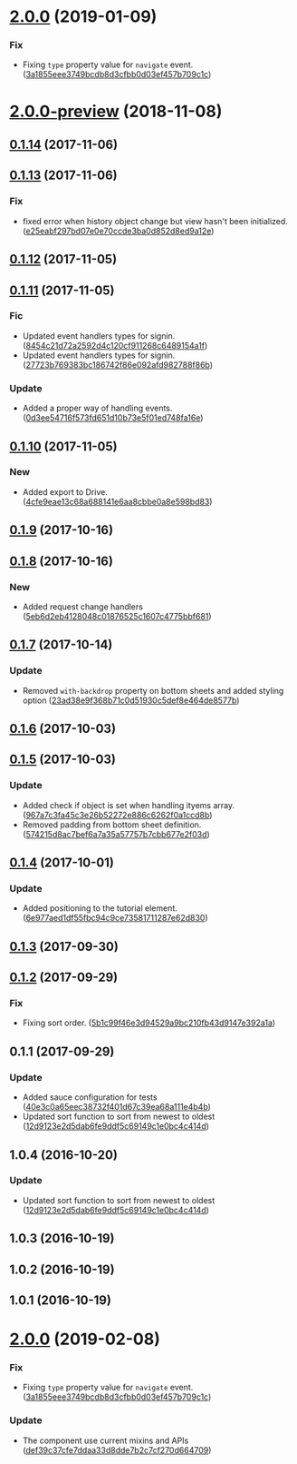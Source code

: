 <a name="2.0.0"></a>
# [2.0.0](https://github.com/advanced-rest-client/history-panel/compare/0.1.13...2.0.0) (2019-01-09)


### Fix

* Fixing `type` property  value for `navigate` event. ([3a1855eee3749bcdb8d3cfbb0d03ef457b709c1c](https://github.com/advanced-rest-client/history-panel/commit/3a1855eee3749bcdb8d3cfbb0d03ef457b709c1c))



<a name="2.0.0-preview"></a>
# [2.0.0-preview](https://github.com/advanced-rest-client/history-panel/compare/0.1.13...2.0.0-preview) (2018-11-08)




<a name="0.1.14"></a>
## [0.1.14](https://github.com/advanced-rest-client/history-panel/compare/0.1.13...0.1.14) (2017-11-06)




<a name="0.1.13"></a>
## [0.1.13](https://github.com/advanced-rest-client/history-panel/compare/0.1.12...0.1.13) (2017-11-06)


### Fix

* fixed error when history object change but view hasn't been initialized. ([e25eabf297bd07e0e70ccde3ba0d852d8ed9a12e](https://github.com/advanced-rest-client/history-panel/commit/e25eabf297bd07e0e70ccde3ba0d852d8ed9a12e))



<a name="0.1.12"></a>
## [0.1.12](https://github.com/advanced-rest-client/history-panel/compare/0.1.11...0.1.12) (2017-11-05)




<a name="0.1.11"></a>
## [0.1.11](https://github.com/advanced-rest-client/history-panel/compare/0.1.10...0.1.11) (2017-11-05)


### Fic

* Updated event handlers types for signin. ([8454c21d72a2592d4c120cf911268c6489154a1f](https://github.com/advanced-rest-client/history-panel/commit/8454c21d72a2592d4c120cf911268c6489154a1f))
* Updated event handlers types for signin. ([27723b769383bc186742f86e092afd982788f86b](https://github.com/advanced-rest-client/history-panel/commit/27723b769383bc186742f86e092afd982788f86b))

### Update

* Added a proper way of handling events. ([0d3ee54716f573fd651d10b73e5f01ed748fa16e](https://github.com/advanced-rest-client/history-panel/commit/0d3ee54716f573fd651d10b73e5f01ed748fa16e))



<a name="0.1.10"></a>
## [0.1.10](https://github.com/advanced-rest-client/history-panel/compare/0.1.9...0.1.10) (2017-11-05)


### New

* Added export to Drive. ([4cfe9eae13c68a688141e6aa8cbbe0a8e598bd83](https://github.com/advanced-rest-client/history-panel/commit/4cfe9eae13c68a688141e6aa8cbbe0a8e598bd83))



<a name="0.1.9"></a>
## [0.1.9](https://github.com/advanced-rest-client/history-panel/compare/0.1.8...0.1.9) (2017-10-16)




<a name="0.1.8"></a>
## [0.1.8](https://github.com/advanced-rest-client/history-panel/compare/0.1.7...0.1.8) (2017-10-16)


### New

* Added request change handlers ([5eb6d2eb4128048c01876525c1607c4775bbf681](https://github.com/advanced-rest-client/history-panel/commit/5eb6d2eb4128048c01876525c1607c4775bbf681))



<a name="0.1.7"></a>
## [0.1.7](https://github.com/advanced-rest-client/history-panel/compare/0.1.6...0.1.7) (2017-10-14)


### Update

* Removed `with-backdrop` property on bottom sheets and added styling option ([23ad38e9f368b71c0d51930c5def8e464de8577b](https://github.com/advanced-rest-client/history-panel/commit/23ad38e9f368b71c0d51930c5def8e464de8577b))



<a name="0.1.6"></a>
## [0.1.6](https://github.com/advanced-rest-client/history-panel/compare/0.1.5...0.1.6) (2017-10-03)




<a name="0.1.5"></a>
## [0.1.5](https://github.com/advanced-rest-client/history-panel/compare/0.1.4...0.1.5) (2017-10-03)


### Update

* Added check if object is set when handling ityems array. ([967a7c3fa45c3e26b52272e886c6262f0a1ccd8b](https://github.com/advanced-rest-client/history-panel/commit/967a7c3fa45c3e26b52272e886c6262f0a1ccd8b))
* Removed padding from bottom sheet definition. ([574215d8ac7bef6a7a35a57757b7cbb677e2f03d](https://github.com/advanced-rest-client/history-panel/commit/574215d8ac7bef6a7a35a57757b7cbb677e2f03d))



<a name="0.1.4"></a>
## [0.1.4](https://github.com/advanced-rest-client/history-panel/compare/0.1.2...0.1.4) (2017-10-01)


### Update

* Added positioning to the tutorial element. ([6e977aed1df55fbc94c9ce73581711287e62d830](https://github.com/advanced-rest-client/history-panel/commit/6e977aed1df55fbc94c9ce73581711287e62d830))



<a name="0.1.3"></a>
## [0.1.3](https://github.com/advanced-rest-client/history-panel/compare/0.1.2...0.1.3) (2017-09-30)




<a name="0.1.2"></a>
## [0.1.2](https://github.com/advanced-rest-client/history-panel/compare/0.1.1...0.1.2) (2017-09-29)


### Fix

* Fixing sort order. ([5b1c99f46e3d94529a9bc210fb43d9147e392a1a](https://github.com/advanced-rest-client/history-panel/commit/5b1c99f46e3d94529a9bc210fb43d9147e392a1a))



<a name="0.1.1"></a>
## 0.1.1 (2017-09-29)


### Update

* Added sauce configuration for tests ([40e3c0a65eec38732f401d67c39ea68a111e4b4b](https://github.com/advanced-rest-client/history-panel/commit/40e3c0a65eec38732f401d67c39ea68a111e4b4b))
* Updated sort function to sort from newest to oldest ([12d9123e2d5dab6fe9ddf5c69149c1e0bc4c414d](https://github.com/advanced-rest-client/history-panel/commit/12d9123e2d5dab6fe9ddf5c69149c1e0bc4c414d))



<a name="1.0.4"></a>
## 1.0.4 (2016-10-20)


### Update

* Updated sort function to sort from newest to oldest ([12d9123e2d5dab6fe9ddf5c69149c1e0bc4c414d](https://github.com/advanced-rest-client/history-panel/commit/12d9123e2d5dab6fe9ddf5c69149c1e0bc4c414d))



<a name="1.0.3"></a>
## 1.0.3 (2016-10-19)




<a name="1.0.2"></a>
## 1.0.2 (2016-10-19)




<a name="1.0.1"></a>
## 1.0.1 (2016-10-19)




# [2.0.0](https://github.com/advanced-rest-client/history-panel/compare/0.1.13...2.0.0) (2019-02-08)


### Fix

* Fixing `type` property  value for `navigate` event. ([3a1855eee3749bcdb8d3cfbb0d03ef457b709c1c](https://github.com/advanced-rest-client/history-panel/commit/3a1855eee3749bcdb8d3cfbb0d03ef457b709c1c))

### Update

* The component use current mixins and APIs ([def39c37cfe7ddaa33d8dde7b2c7cf270d664709](https://github.com/advanced-rest-client/history-panel/commit/def39c37cfe7ddaa33d8dde7b2c7cf270d664709))



